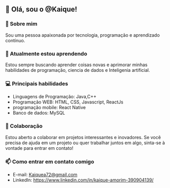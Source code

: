 ## 👋 Olá, sou o @Kaique!

### 👀 Sobre mim
Sou uma pessoa apaixonada por tecnologia, programação e aprendizado contínuo.

### 🌱 Atualmente estou aprendendo
Estou sempre buscando aprender coisas novas e aprimorar minhas habilidades de programação, ciencia de dados e Inteligenia artificial. 

### 💻 Principais habilidades
- Linguagens de Programação: Java,C++
- Programação WEB: HTML, CSS, Javascript, ReactJs
- programação mobile: React Native
- Banco de dados: MySQL

### 💞️ Colaboração
Estou aberto a colaborar em projetos interessantes e inovadores. Se você precisa de ajuda em um projeto ou quer trabalhar juntos em algo, sinta-se à vontade para entrar em contato!

### 📫 Como entrar em contato comigo
- E-mail: Kaiquea72@gmail.com
- LinkedIn: https://www.linkedin.com/in/kaique-amorim-390904139/
